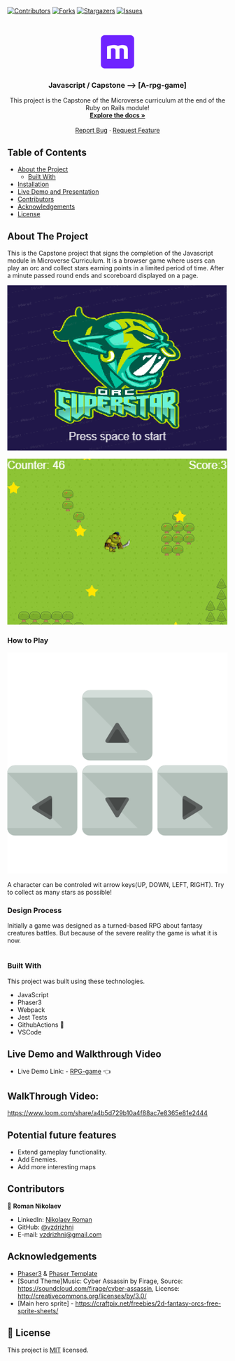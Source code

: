 <!--
*** Thanks for checking out this README Template. If you have a suggestion that would
*** make this better, please fork the repo and create a pull request or simply open
*** an issue with the tag "enhancement".
*** Thanks again! Now go create something AMAZING! :D
-->

<!-- PROJECT SHIELDS -->
<!--
*** I'm using markdown "reference style" links for readability.
*** Reference links are enclosed in brackets [ ] instead of parentheses ( ).
*** See the bottom of this document for the declaration of the reference variables
*** for contributors-url, forks-url, etc. This is an optional, concise syntax you may use.
*** https://www.markdownguide.org/basic-syntax/#reference-style-links
-->
[![Contributors][contributors-shield]][contributors-url]
[![Forks][forks-shield]][forks-url]
[![Stargazers][stars-shield]][stars-url]
[![Issues][issues-shield]][issues-url]


<!-- PROJECT LOGO -->
<br />
<p align="center">
  <a href="https://github.com/vzdrizhni/RPG-game">
    <img src="src/assets/microverse.png" alt="Logo" width="80" height="80">
  </a>

  <h3 align="center">Javascript / Capstone --> [A-rpg-game]</h3>

  <p align="center">
    This project is the Capstone of the Microverse curriculum at the end of the Ruby on Rails module!
    <br />
    <a href="https://github.com/vzdrizhni/A-rpg-game"><strong>Explore the docs »</strong></a>
    <br />
    <br />
    <a href="https://github.com/vzdrizhni/A-rpg-game/issues">Report Bug</a>
    ·
    <a href="https://github.com/vzdrizhni/A-rpg-game/issues">Request Feature</a>
  </p>
</p>

<!-- TABLE OF CONTENTS -->
## Table of Contents

* [About the Project](#about-the-project)
  * [Built With](#built-with)
* [Installation](#installation)
* [Live Demo and Presentation](#live-demo-and-presentation)
* [Contributors](#contributors)
* [Acknowledgements](#acknowledgements)
* [License](#license)

<!-- ABOUT THE PROJECT -->
## About The Project

This is the Capstone project that signs the completion of the Javascript module in Microverse Curriculum.
It is a browser game where users can play an orc and collect stars earning points in a limited period of time.
After a minute passed round ends and scoreboard displayed on a page.

![screenshot-1](src/assets/titleScreen.PNG)

![screenshot-1](src/assets/screenshot.PNG)

### How to Play

![screenshot](src/assets/keys.png)

A character can be controled wit arrow keys(UP, DOWN, LEFT, RIGHT). Try to collect as many stars as possible!

### Design Process

Initially a game was designed as a turned-based RPG about fantasy creatures battles. But because of the severe reality the game is what it is now.
<!-- INSTALLATION -->
#

### Built With
This project was built using these technologies.
* JavaScript
* Phaser3
* Webpack
* Jest Tests
* GithubActions :muscle:
* VSCode

<!-- Live Demo -->
## Live Demo and Walkthrough Video
* Live Demo Link: - [RPG-game](https://vzdrizhni.github.io/A-rpg-game/) :point_left:
## WalkThrough Video:
https://www.loom.com/share/a4b5d729b10a4f88ac7e8365e81e2444
## Potential future features
- Extend gameplay functionality.
- Add Enemies.
- Add more interesting maps

<!-- CONTACT -->
## Contributors

👤 **Roman Nikolaev**

- LinkedIn: [Nikolaev Roman](https://www.linkedin.com/in/roman-nikolaev-65b639197/)
- GitHub: [@vzdrizhni](https://github.com/vzdrizhni)
- E-mail: vzdrizhni@gmail.com


<!-- ACKNOWLEDGEMENTS -->
## Acknowledgements
* [Phaser3](https://phaser.io/phaser3) & [Phaser Template](https://github.com/rammazzoti2000/phaser_toolbox)
* [Sound Theme]Music: Cyber Assassin by Firage, Source: https://soundcloud.com/firage/cyber-assassin, License: http://creativecommons.org/licenses/by/3.0/
* [Main hero sprite] - https://craftpix.net/freebies/2d-fantasy-orcs-free-sprite-sheets/

<!-- MARKDOWN LINKS & IMAGES -->
<!-- https://www.markdownguide.org/basic-syntax/#reference-style-links -->
[contributors-shield]: https://img.shields.io/github/contributors/vzdrizhni/RPG-game.svg?style=flat-square
[contributors-url]: https://github.com/vzdrizhni/RPG-game/graphs/contributors
[forks-shield]: https://img.shields.io/github/forks/vzdrizhni/RPG-game.svg?style=flat-square
[forks-url]: https://github.com/vzdrizhni/RPG-game/network/members
[stars-shield]: https://img.shields.io/github/stars/vzdrizhni/RPG-game.svg?style=flat-square
[stars-url]: https://github.com/vzdrizhni/RPG-game/stargazers
[issues-shield]: https://img.shields.io/github/issues/vzdrizhni/RPG-game.svg?style=flat-square
[issues-url]: https://github.com/vzdrizhni/RPG-game/issues

## 📝 License

This project is [MIT](https://opensource.org/licenses/MIT) licensed.
